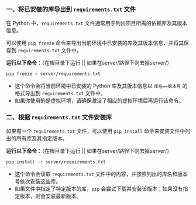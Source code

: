 ### 一、将已安装的库导出到 `requirements.txt` 文件
在 Python 中，`requirements.txt` 文件通常用于列出项目所需的依赖库及其版本信息。

可以使用 `pip freeze` 命令来导出当前环境中已安装的库及其版本信息，并将其保存到 `requirements.txt` 文件中。

**运行以下命令**：（在根目录下运行 || 如果在server/路径下则去掉server/）

```bash
pip freeze > server/requirements.txt
```
- 这个命令会将当前环境中已安装的 Python 库及其版本信息以 `库名==版本号` 的格式导出到 `requirements.txt` 文件中。
- 如果你使用的是虚拟环境，请确保激活了相应的虚拟环境后再运行该命令。

### 二、根据 `requirements.txt` 文件安装库
如果有一个 `requirements.txt` 文件，可以使用 `pip install` 命令来安装文件中列出的所有库及其指定版本。

**运行以下命令**：（在根目录下运行 || 如果在server/路径下则去掉server/）

```bash
pip install -r server/requirements.txt
```
- 这个命令会读取 `requirements.txt` 文件中的内容，并按照列出的库名和版本号依次安装这些库。
- 如果文件中指定了特定版本的库，`pip` 会尝试下载并安装该版本；如果没有指定版本，则会安装最新版本。

